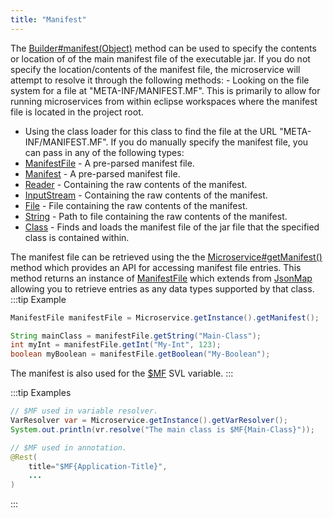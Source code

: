 ```yaml
---
title: "Manifest"
---
```


The [Builder#manifest(Object)]({{API_DOCS}}/org/apache/juneau/microservice/Microservice/Builder.html#manifest(Object)) method can be used to specify the contents or location of of the main manifest file of the executable jar.
If you do not specify the location/contents of the manifest file, the microservice will attempt to resolve it through the following methods: - Looking on the file system for a file at "META-INF/MANIFEST.MF".
This is primarily to allow for running microservices from within eclipse workspaces where the manifest file is located in the project root.
- Using the class loader for this class to find the file at the URL "META-INF/MANIFEST.MF".
If you do manually specify the manifest file, you can pass in any of the following types:
- [ManifestFile]({{API_DOCS}}/org/apache/juneau/utils/ManifestFile.html) - A pre-parsed manifest file.
- [Manifest]({{API_DOCS}}/java/util/jar/Manifest.html) - A pre-parsed manifest file.
- [Reader]({{API_DOCS}}/java/io/Reader.html) - Containing the raw contents of the manifest.
- [InputStream]({{API_DOCS}}/java/io/InputStream.html) - Containing the raw contents of the manifest.
- [File]({{API_DOCS}}/java/io/File.html) - File containing the raw contents of the manifest.
- [String]({{API_DOCS}}/java/lang/String.html) - Path to file containing the raw contents of the manifest.
- [Class]({{API_DOCS}}/java/lang/Class.html) - Finds and loads the manifest file of the jar file that the specified class is contained within.

The manifest file can be retrieved using the the [Microservice#getManifest()]({{API_DOCS}}/org/apache/juneau/microservice/Microservice.html#getManifest()) method which provides an API for accessing manifest file entries.
This method returns an instance of [ManifestFile]({{API_DOCS}}/org/apache/juneau/utils/ManifestFile.html) which extends from [JsonMap]({{API_DOCS}}/org/apache/juneau/collections/JsonMap.html) allowing you to retrieve entries as any data types supported by that class.
:::tip Example


```java
ManifestFile manifestFile = Microservice.getInstance().getManifest();

String mainClass = manifestFile.getString("Main-Class");
int myInt = manifestFile.getInt("My-Int", 123);
boolean myBoolean = manifestFile.getBoolean("My-Boolean");
```


The manifest is also used for the [$MF]({{API_DOCS}}/org/apache/juneau/svl/vars/ManifestFileVar.html) SVL variable.
:::

:::tip Examples


```java
// $MF used in variable resolver.
VarResolver var = Microservice.getInstance().getVarResolver();
System.out.println(vr.resolve("The main class is $MF{Main-Class}"));
```


```java
// $MF used in annotation.
@Rest(
    title="$MF{Application-Title}",
    ...
)

```

:::
